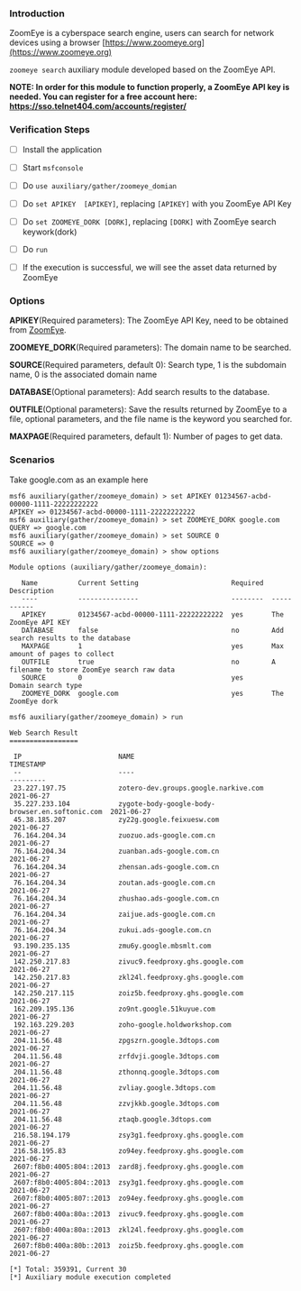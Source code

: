 ### Introduction
ZoomEye is a cyberspace search engine, users can search for network devices using a browser [https://www.zoomeye.org](https://www.zoomeye.org)

`zoomeye search` auxiliary module developed based on the ZoomEye API.

**NOTE: In order for this module to function properly, a ZoomEye API key is needed.
You can register for a free account here: https://sso.telnet404.com/accounts/register/**


### Verification Steps
- [ ] Install the application
- [ ] Start `msfconsole`
- [ ] Do `use auxiliary/gather/zoomeye_domian`
- [ ] Do `set APIKEY  [APIKEY]`, replacing `[APIKEY]` with you ZoomEye API Key
- [ ] Do `set ZOOMEYE_DORK [DORK]`, replacing `[DORK]`  with ZoomEye search keywork(dork)
- [ ] Do `run`
- [ ] If the execution is successful, we will see the asset data returned by ZoomEye


### Options

**APIKEY**(Required parameters): The ZoomEye API Key, need to be obtained from [ZoomEye](https://www.zoomeye.org).

**ZOOMEYE_DORK**(Required parameters): The domain name to be searched.

**SOURCE**(Required parameters, default 0): Search type, 1 is the subdomain name, 0 is the associated domain name

**DATABASE**(Optional parameters): Add search results to the database.

**OUTFILE**(Optional parameters): Save the results returned by ZoomEye to a file, optional parameters, and the file name is the keyword you searched for.

**MAXPAGE**(Required parameters, default 1): Number of pages to get data.


### Scenarios
Take google.com as an example here
```
msf6 auxiliary(gather/zoomeye_domain) > set APIKEY 01234567-acbd-00000-1111-22222222222
APIKEY => 01234567-acbd-00000-1111-22222222222
msf6 auxiliary(gather/zoomeye_domain) > set ZOOMEYE_DORK google.com
QUERY => google.com
msf6 auxiliary(gather/zoomeye_domain) > set SOURCE 0
SOURCE => 0
msf6 auxiliary(gather/zoomeye_domain) > show options

Module options (auxiliary/gather/zoomeye_domain):

   Name          Current Setting                       Required  Description
   ----          ---------------                       --------  -----------
   APIKEY        01234567-acbd-00000-1111-22222222222  yes       The ZoomEye API KEY
   DATABASE      false                                 no        Add search results to the database
   MAXPAGE       1                                     yes       Max amount of pages to collect
   OUTFILE       true                                  no        A filename to store ZoomEye search raw data
   SOURCE        0                                     yes       Domain search type
   ZOOMEYE_DORK  google.com                            yes       The ZoomEye dork

msf6 auxiliary(gather/zoomeye_domain) > run

Web Search Result
=================

 IP                        NAME                                             TIMESTAMP
 --                        ----                                             ---------
 23.227.197.75             zotero-dev.groups.google.narkive.com             2021-06-27
 35.227.233.104            zygote-body-google-body-browser.en.softonic.com  2021-06-27
 45.38.185.207             zy22g.google.feixuesw.com                        2021-06-27
 76.164.204.34             zuozuo.ads-google.com.cn                         2021-06-27
 76.164.204.34             zuanban.ads-google.com.cn                        2021-06-27
 76.164.204.34             zhensan.ads-google.com.cn                        2021-06-27
 76.164.204.34             zoutan.ads-google.com.cn                         2021-06-27
 76.164.204.34             zhushao.ads-google.com.cn                        2021-06-27
 76.164.204.34             zaijue.ads-google.com.cn                         2021-06-27
 76.164.204.34             zukui.ads-google.com.cn                          2021-06-27
 93.190.235.135            zmu6y.google.mbsmlt.com                          2021-06-27
 142.250.217.83            zivuc9.feedproxy.ghs.google.com                  2021-06-27
 142.250.217.83            zkl24l.feedproxy.ghs.google.com                  2021-06-27
 142.250.217.115           zoiz5b.feedproxy.ghs.google.com                  2021-06-27
 162.209.195.136           zo9nt.google.51kuyue.com                         2021-06-27
 192.163.229.203           zoho-google.holdworkshop.com                     2021-06-27
 204.11.56.48              zpgszrn.google.3dtops.com                        2021-06-27
 204.11.56.48              zrfdvji.google.3dtops.com                        2021-06-27
 204.11.56.48              zthonnq.google.3dtops.com                        2021-06-27
 204.11.56.48              zvliay.google.3dtops.com                         2021-06-27
 204.11.56.48              zzvjkkb.google.3dtops.com                        2021-06-27
 204.11.56.48              ztaqb.google.3dtops.com                          2021-06-27
 216.58.194.179            zsy3g1.feedproxy.ghs.google.com                  2021-06-27
 216.58.195.83             zo94ey.feedproxy.ghs.google.com                  2021-06-27
 2607:f8b0:4005:804::2013  zard8j.feedproxy.ghs.google.com                  2021-06-27
 2607:f8b0:4005:804::2013  zsy3g1.feedproxy.ghs.google.com                  2021-06-27
 2607:f8b0:4005:807::2013  zo94ey.feedproxy.ghs.google.com                  2021-06-27
 2607:f8b0:400a:80a::2013  zivuc9.feedproxy.ghs.google.com                  2021-06-27
 2607:f8b0:400a:80a::2013  zkl24l.feedproxy.ghs.google.com                  2021-06-27
 2607:f8b0:400a:80b::2013  zoiz5b.feedproxy.ghs.google.com                  2021-06-27

[*] Total: 359391, Current 30 
[*] Auxiliary module execution completed
```
